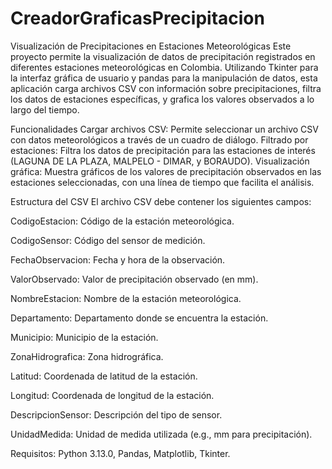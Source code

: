 # CreadorGraficasPrecipitacion
Visualización de Precipitaciones en Estaciones Meteorológicas
Este proyecto permite la visualización de datos de precipitación registrados en diferentes estaciones meteorológicas en Colombia. Utilizando Tkinter para la interfaz gráfica de usuario y pandas para la manipulación de datos, esta aplicación carga archivos CSV con información sobre precipitaciones, filtra los datos de estaciones específicas, y grafica los valores observados a lo largo del tiempo.

Funcionalidades
Cargar archivos CSV: Permite seleccionar un archivo CSV con datos meteorológicos a través de un cuadro de diálogo.
Filtrado por estaciones: Filtra los datos de precipitación para las estaciones de interés (LAGUNA DE LA PLAZA, MALPELO - DIMAR, y BORAUDO).
Visualización gráfica: Muestra gráficos de los valores de precipitación observados en las estaciones seleccionadas, con una línea de tiempo que facilita el análisis.

Estructura del CSV
El archivo CSV debe contener los siguientes campos:

CodigoEstacion: Código de la estación meteorológica.

CodigoSensor: Código del sensor de medición.

FechaObservacion: Fecha y hora de la observación.

ValorObservado: Valor de precipitación observado (en mm).

NombreEstacion: Nombre de la estación meteorológica.

Departamento: Departamento donde se encuentra la estación.

Municipio: Municipio de la estación.

ZonaHidrografica: Zona hidrográfica.

Latitud: Coordenada de latitud de la estación.

Longitud: Coordenada de longitud de la estación.

DescripcionSensor: Descripción del tipo de sensor.

UnidadMedida: Unidad de medida utilizada (e.g., mm para precipitación).

Requisitos:
Python 3.13.0,
Pandas,
Matplotlib,
Tkinter.
